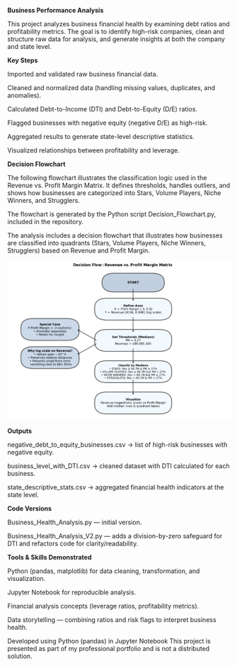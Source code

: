 **Business Performance Analysis**

This project analyzes business financial health by examining debt ratios and profitability metrics. The goal is to identify high-risk companies, clean and structure raw data for analysis, and generate insights at both the company and state level.

**Key Steps**

Imported and validated raw business financial data.

Cleaned and normalized data (handling missing values, duplicates, and anomalies).

Calculated Debt-to-Income (DTI) and Debt-to-Equity (D/E) ratios.

Flagged businesses with negative equity (negative D/E) as high-risk.

Aggregated results to generate state-level descriptive statistics.

Visualized relationships between profitability and leverage.

**Decision Flowchart**

The following flowchart illustrates the classification logic used in the Revenue vs. Profit Margin Matrix. It defines thresholds, handles outliers, and shows how businesses are categorized into Stars, Volume Players, Niche Winners, and Strugglers.

The flowchart is generated by the Python script Decision_Flowchart.py, included in the repository.

The analysis includes a decision flowchart that illustrates how businesses are classified into quadrants (Stars, Volume Players, Niche Winners, Strugglers) based on Revenue and Profit Margin.

![Decision Flowchart](Decision_Flowchart.png)

**Outputs**

negative_debt_to_equity_businesses.csv → list of high-risk businesses with negative equity.

business_level_with_DTI.csv → cleaned dataset with DTI calculated for each business.

state_descriptive_stats.csv → aggregated financial health indicators at the state level.

**Code Versions**

Business_Health_Analysis.py — initial version.

Business_Health_Analysis_V2.py — adds a division-by-zero safeguard for DTI and refactors code for clarity/readability.

**Tools & Skills Demonstrated**

Python (pandas, matplotlib) for data cleaning, transformation, and visualization.

Jupyter Notebook for reproducible analysis.

Financial analysis concepts (leverage ratios, profitability metrics).

Data storytelling — combining ratios and risk flags to interpret business health.

Developed using Python (pandas) in Jupyter Notebook This project is presented as part of my professional portfolio and is not a distributed solution.
